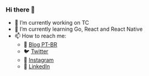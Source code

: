 ### Hi there 👋

<!--
**lemissel/lemissel** is a ✨ _special_ ✨ repository because its `README.md` (this file) appears on your GitHub profile.

Here are some ideas to get you started:
-->

- 🔭 I’m currently working on TC
- 🌱 I’m currently learning Go, React and React Native
- 📫 How to reach me:
  * 🚀 [Blog PT-BR](https://misselsoft.com.br/blog) <br>
  * 🐦 [Twitter](https://twitter.com/lemissel) <br>
  * 📸 [Instagram](https://www.instagram.com/lemissel/) <br>
  * 💼 [LinkedIn](https://www.linkedin.com/in/leandro-missel/) <br>
<!--
- 😄 Pronouns: ...
- ⚡ Fun fact: ...
- 👯 I’m looking to collaborate on ...
 - 🤔 I’m looking for help with ...
- 💬 Ask me about ...
-->
